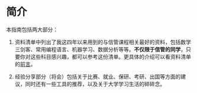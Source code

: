 # 简介

本指南包括两大部分：

1. 资料清单中列出了我这四年以来用到的与信管课程相关最好的资料，包括数学三剑客、常用编程语言、机器学习、数据分析等等。**不仅限于信管的同学**，只要你对这些科目感兴趣，都可以参考这份清单。更具体的介绍可以看资料清单的[前言](/list-front)。

2. 经验分享部分（将会）包括关于比赛、就业、保研、考研、出国等方面的建议，同时还有一些工具的推荐，以及关于大学学习生活的碎碎念。